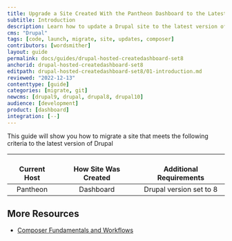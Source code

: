 ```yaml
---
title: Upgrade a Site Created With the Pantheon Dashboard to the Latest Version of Drupal
subtitle: Introduction
description: Learn how to update a Drupal site to the latest version of Drupal
cms: "Drupal"
tags: [code, launch, migrate, site, updates, composer]
contributors: [wordsmither]
layout: guide
permalink: docs/guides/drupal-hosted-createdashboard-set8
anchorid: drupal-hosted-createdashboard-set8
editpath: drupal-hosted-createdashboard-set8/01-introduction.md
reviewed: "2022-12-13"
contenttype: [guide]
categories: [migrate, git]
newcms: [drupal9, drupal, drupal8, drupal10]
audience: [development]
product: [dashboard]
integration: [--]
---
```


This guide will show you how to migrate a site that meets the following criteria to the latest version of Drupal

| <i class="fa fa-cloud"></i><br/> Current Host | <i class="fa fa-wrench"></i><br/> How Site Was Created <Popover title="Site Creation" content="What is the method you used to create the site?" /> | <i class="fa fa-exclamation-circle"></i><br/> Additional Requirements <Popover title="Additional Requirements" content="Any other features that must be in place, or that are desired." /> |
|:---------------------------------------------:|:--------------------------------------------------------------------------------------------------------------------------------------------------:|:------------------------------------------------------------------------------------------------------------------------------------------------------------------------------------------:|
|                   Pantheon                    |                                                                     Dashboard                                                                      |                                                                                          Drupal version set to 8                                                                                          |

<Partial file="drupal/see-landing.md" />

<Partial file="drupal/commit-history.md" />

## More Resources

- [Composer Fundamentals and Workflows](/guides/composer)
